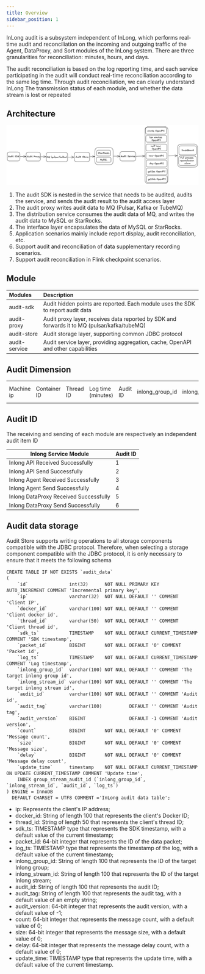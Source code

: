 ```yaml
---
title: Overview
sidebar_position: 1
---
```


InLong audit is a subsystem independent of InLong, which performs real-time audit and reconciliation on the incoming and
outgoing traffic of the Agent, DataProxy, and Sort modules of the InLong system.
There are three granularities for reconciliation: minutes, hours, and days.

The audit reconciliation is based on the log reporting time, and each service participating in the audit will conduct
real-time reconciliation according to the same log time. Through audit reconciliation, we can clearly understand InLong
The transmission status of each module, and whether the data stream is lost or repeated

## Architecture

![](img/audit_architecture.png)

1. The audit SDK is nested in the service that needs to be audited, audits the service, and sends the audit result to
   the audit access layer
2. The audit proxy writes audit data to MQ (Pulsar, Kafka or TubeMQ)
3. The distribution service consumes the audit data of MQ, and writes the audit data to MySQL or StarRocks.
4. The interface layer encapsulates the data of MySQL or StarRocks.
5. Application scenarios mainly include report display, audit reconciliation, etc.
6. Support audit and reconciliation of data supplementary recording scenarios.
7. Support audit reconciliation in Flink checkpoint scenarios.

## Module

| Modules       | Description                                                                                  |
|:--------------|:---------------------------------------------------------------------------------------------|
| audit-sdk     | Audit hidden points are reported. Each module uses the SDK to report audit data              |
| audit-proxy   | Audit proxy layer, receives data reported by SDK and forwards it to MQ (pulsar/kafka/tubeMQ) |
| audit-store   | Audit storage layer, supporting common JDBC protocol                                         |
| audit-service | Audit service layer, providing aggregation, cache, OpenAPI and other capabilities            |

## Audit Dimension

|            |              |           ||                    |          |                 |                  |                   |      |
|------------|--------------|-----------|--------------------|----------|-----------------|------------------|-------------------|------| ---- |
| Machine ip | Container ID | Thread ID | Log time (minutes) | Audit ID | inlong_group_id | inlong_stream_id | Number of records | Size | Transmission delay (ms) |

## Audit ID

The receiving and sending of each module are respectively an independent audit item ID

| Inlong Service Module                   | Audit ID |
|-----------------------------------------|----------|
| Inlong API Received Successfully	       | 1        |
| Inlong API Send Successfully	           | 2        |
| Inlong Agent Received Successfully	     | 3        |
| Inlong Agent Send Successfully	         | 4        |
| Inlong DataProxy Received Successfully	 | 5        |
| Inlong DataProxy Send Successfully	     | 6        |

## Audit data storage

Audit Store supports writing operations to all storage components compatible with the JDBC protocol. Therefore, when
selecting a storage component compatible with the JDBC protocol, it is only necessary to ensure that it meets the
following schema

```mysql
CREATE TABLE IF NOT EXISTS `audit_data`
(
    `id`               int(32)      NOT NULL PRIMARY KEY AUTO_INCREMENT COMMENT 'Incremental primary key',
    `ip`               varchar(32)  NOT NULL DEFAULT '' COMMENT 'Client IP',
    `docker_id`        varchar(100) NOT NULL DEFAULT '' COMMENT 'Client docker id',
    `thread_id`        varchar(50)  NOT NULL DEFAULT '' COMMENT 'Client thread id',
    `sdk_ts`           TIMESTAMP    NOT NULL DEFAULT CURRENT_TIMESTAMP COMMENT 'SDK timestamp',
    `packet_id`        BIGINT       NOT NULL DEFAULT '0' COMMENT 'Packet id',
    `log_ts`           TIMESTAMP    NOT NULL DEFAULT CURRENT_TIMESTAMP COMMENT 'Log timestamp',
    `inlong_group_id`  varchar(100) NOT NULL DEFAULT '' COMMENT 'The target inlong group id',
    `inlong_stream_id` varchar(100) NOT NULL DEFAULT '' COMMENT 'The target inlong stream id',
    `audit_id`         varchar(100) NOT NULL DEFAULT '' COMMENT 'Audit id',
    `audit_tag`        varchar(100)          DEFAULT '' COMMENT 'Audit tag',
    `audit_version`    BIGINT                DEFAULT -1 COMMENT 'Audit version',
    `count`            BIGINT       NOT NULL DEFAULT '0' COMMENT 'Message count',
    `size`             BIGINT       NOT NULL DEFAULT '0' COMMENT 'Message size',
    `delay`            BIGINT       NOT NULL DEFAULT '0' COMMENT 'Message delay count',
    `update_time`      timestamp    NOT NULL DEFAULT CURRENT_TIMESTAMP ON UPDATE CURRENT_TIMESTAMP COMMENT 'Update time',
    INDEX group_stream_audit_id (`inlong_group_id`, `inlong_stream_id`, `audit_id`, `log_ts`)
) ENGINE = InnoDB
  DEFAULT CHARSET = UTF8 COMMENT ='InLong audit data table';
```

- ip: Represents the client's IP address;
- docker_id: String of length 100 that represents the client's Docker ID;
- thread_id: String of length 50 that represents the client's thread ID;
- sdk_ts: TIMESTAMP type that represents the SDK timestamp, with a default value of the current timestamp;
- packet_id: 64-bit integer that represents the ID of the data packet;
- log_ts: TIMESTAMP type that represents the timestamp of the log, with a default value of the current timestamp;
- inlong_group_id: String of length 100 that represents the ID of the target Inlong group;
- inlong_stream_id: String of length 100 that represents the ID of the target Inlong stream;
- audit_id: String of length 100 that represents the audit ID;
- audit_tag: String of length 100 that represents the audit tag, with a default value of an empty string;
- audit_version: 64-bit integer that represents the audit version, with a default value of -1;
- count: 64-bit integer that represents the message count, with a default value of 0;
- size: 64-bit integer that represents the message size, with a default value of 0;
- delay: 64-bit integer that represents the message delay count, with a default value of 0;
- update_time: TIMESTAMP type that represents the update time, with a default value of the current timestamp.